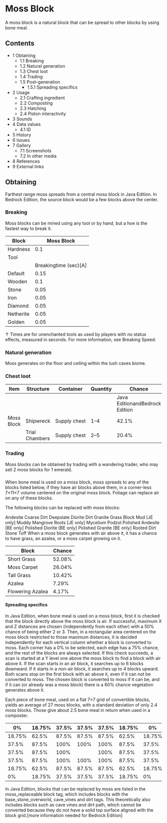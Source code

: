 # Moss Block
A moss block is a natural block that can be spread to other blocks by using bone meal.

## Contents
- 1 Obtaining
	- 1.1 Breaking
	- 1.2 Natural generation
	- 1.3 Chest loot
	- 1.4 Trading
	- 1.5 Post–generation
		- 1.5.1 Spreading specifics
- 2 Usage
	- 2.1 Crafting ingredient
	- 2.2 Composting
	- 2.3 Hatching
	- 2.4 Piston interactivity
- 3 Sounds
- 4 Data values
	- 4.1 ID
- 5 History
- 6 Issues
- 7 Gallery
	- 7.1 Screenshots
	- 7.2 In other media
- 8 References
- 9 External links

## Obtaining
Farthest range moss spreads from a central moss block in Java Edition. In Bedrock Edition, the source block would be a few blocks above the center.
### Breaking
Moss blocks can be mined using any tool or by hand, but a hoe is the fastest way to break it.

| Block     | Moss Block            |
|-----------|-----------------------|
| Hardness  | 0.1                   |
| Tool      |                       |
|           | Breakingtime (sec)[A] |
| Default   | 0.15                  |
| Wooden    | 0.1                   |
| Stone     | 0.05                  |
| Iron      | 0.05                  |
| Diamond   | 0.05                  |
| Netherite | 0.05                  |
| Golden    | 0.05                  |


↑ Times are for unenchanted tools as used by players with no status effects, measured in seconds. For more information, see Breaking Speed.


### Natural generation
Moss generates on the floor and ceiling within the lush caves biome.


### Chest loot
| Item       | Structure      | Container    | Quantity | Chance                         |
|------------|----------------|--------------|----------|--------------------------------|
|            |                |              |          | Java EditionandBedrock Edition |
| Moss Block | Shipwreck      | Supply chest | 1–4      | 42.1%                          |
|            | Trial Chambers | Supply chest | 2–5      | 20.4%                          |

### Trading
Moss blocks can be obtained by trading with a wandering trader, who may sell 2 moss blocks for 1 emerald.

### 
When bone meal is used on a moss block, moss spreads to any of the blocks listed below, if they have air blocks above them, in a corner-less 7×11×7 volume centered on the original moss block. Foliage can replace air on any of these blocks.

The following blocks can be replaced with moss blocks:


Andesite
Coarse Dirt
Deepslate
Diorite
Dirt
Granite
Grass Block
Mud ‌[JE  only]
Muddy Mangrove Roots ‌[JE  only]
Mycelium
Podzol
Polished Andesite ‌[BE  only]
Polished Diorite ‌[BE  only]
Polished Granite ‌[BE  only]
Rooted Dirt
Stone
Tuff
When a moss block generates with air above it, it has a chance to have grass, an azalea, or a moss carpet growing on it.

| Block            | Chance |
|------------------|--------|
| Short Grass      | 52.08% |
| Moss Carpet      | 26.04% |
| Tall Grass       | 10.42% |
| Azalea           | 7.29%  |
| Flowering Azalea | 4.17%  |

#### Spreading specifics
In Java Edition, when bone meal is used on a moss block, first it is checked that the block directly above the moss block is air. If successful, maximum X and Z distances are chosen (independently from each other) with a 50% chance of being either 2 or 3. Then, in a rectangular area centered on the moss block restricted to those maximum distances, it is decided independently for each vertical column whether a block is converted to moss. Each corner has a 0% to be selected, each edge has a 75% chance, and the rest of the blocks are always selected. If this check succeeds, a scan is started at a Y level one above the moss block to find a block with air above it. If the scan starts in an air block, it searches up to 6 blocks downward. If it starts in a non-air block, it searches up to 4 blocks upward. Both scans stop on the first block with air above it, even if it can not be converted to moss. The chosen block is converted to moss if it can be, and if it can (or already was a moss block) there is a 60% chance vegetation generates above it.

Each piece of bone meal, used on a flat 7×7 grid of convertible blocks, yields an average of 27 moss blocks, with a standard deviation of only 2.4 moss blocks. Those give about 2.5 bone meal in return when used in a composter.

| 0%     | 18.75% | 37.5% | 37.5% | 37.5% | 18.75% | 0%     |
|--------|--------|-------|-------|-------|--------|--------|
| 18.75% | 62.5%  | 87.5% | 87.5% | 87.5% | 62.5%  | 18.75% |
| 37.5%  | 87.5%  | 100%  | 100%  | 100%  | 87.5%  | 37.5%  |
| 37.5%  | 87.5%  | 100%  |       | 100%  | 87.5%  | 37.5%  |
| 37.5%  | 87.5%  | 100%  | 100%  | 100%  | 87.5%  | 37.5%  |
| 18.75% | 62.5%  | 87.5% | 87.5% | 87.5% | 62.5%  | 18.75% |
| 0%     | 18.75% | 37.5% | 37.5% | 37.5% | 18.75% | 0%     |

In Java Edition, blocks that can be replaced by moss are listed in the moss_replaceable block tag, which includes blocks with the base_stone_overworld, cave_vines and dirt tags. This theoretically also includes blocks such as cave vines and dirt path, which cannot be converted because they do not have a solid top surface aligned with the block grid.[more information needed for Bedrock Edition]

